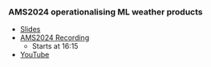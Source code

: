 ### AMS2024 operationalising ML weather products

- [Slides](https://github.com/lukeconibear/ams2024-ops-ml/blob/main/AMS2024%20-%20Luke%20-%20Operational%20ML.pdf)
- [AMS2024 Recording](https://ams.confex.com/ams/104ANNUAL/meetingapp.cgi/Session/66962)
  - Starts at 16:15
- [YouTube](https://youtu.be/eRYOcRVB004)
